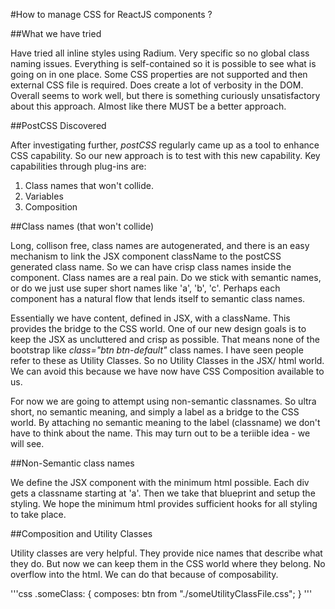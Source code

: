 #How to manage CSS for ReactJS components ?

##What we have tried

Have tried all inline styles using Radium. Very specific so no global class naming issues. Everything is self-contained so it is possible to see what is going on in one place. Some CSS properties are not supported and then external CSS file is required. Does create a lot of verbosity in the DOM. Overall seems to work well, but there is something curiously unsatisfactory about this approach. Almost like there MUST be a better approach.

##PostCSS Discovered

After investigating further, *postCSS* regularly came up as a tool to enhance CSS capability. So our new approach is to test with this new capability. Key capabilities through plug-ins are:

1. Class names that won't collide.
2. Variables
3. Composition

##Class names (that won't collide)

Long, collison free, class names are autogenerated, and there is an easy mechanism to link the JSX component className to the postCSS generated class name. So we can have crisp class names inside the component. Class names are a real pain. Do we stick with semantic names, or do we just use super short names like 'a', 'b', 'c'. Perhaps each component has a natural flow that lends itself to semantic class names.

Essentially we have content, defined in JSX, with a className. This provides the bridge to the CSS world. One of our new design goals is to keep the JSX as uncluttered and crisp as possible. That means none of the bootstrap like *class="btn btn-default"* class names. I have seen people refer to these as Utility Classes. So no Utility Classes in the JSX/ html world. We can avoid this because we have now have CSS Composition available to us.

For now we are going to attempt using non-semantic classnames. So ultra short, no semantic meaning, and simply a label as a bridge to the CSS world. By attaching no semantic meaning to the label (classname) we don't have to think about the name. This may turn out to be a teriible idea -  we will see.

##Non-Semantic class names

We define the JSX component with the minimum html possible. Each div gets a classname starting at 'a'. Then we take that blueprint and setup the styling. We hope the minimum html provides sufficient hooks for all styling to take place.

##Composition and Utility Classes

Utility classes are very helpful. They provide nice names that describe what they do. But now we can keep them in the CSS world where they belong. No overflow into the html. We can do that because of composability.

'''css
.someClass: {
    composes: btn from "./someUtilityClassFile.css";
}
'''
